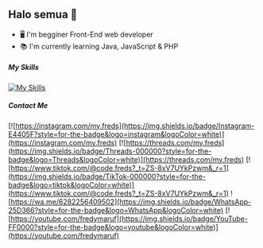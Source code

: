 ## Halo semua 👋

<!--
**MyFreds/MyFreds** is a ✨ _special_ ✨ repository because its `README.md` (this file) appears on your GitHub profile.

Here are some ideas to get you started:

- 🔭 I’m currently working on ...
- 🌱 I’m currently learning ...
- 👯 I’m looking to collaborate on ...
- 🤔 I’m looking for help with ...
- 💬 Ask me about ...
- 📫 How to reach me: ...
- 😄 Pronouns: ...
- ⚡ Fun fact: ...
-->

- 🖥 I'm begginer Front-End web developer
- 📚 I'm currently learning Java, JavaScript & PHP

##### My Skills
[![My Skills](https://skillicons.dev/icons?i=html,css,js,php,java,ai&theme=light)](https://skillicons.dev)

##### Contact Me
[![https://instagram.com/my.freds](https://img.shields.io/badge/Instagram-E4405F?style=for-the-badge&logo=instagram&logoColor=white)](https://instagram.com/my.freds)
[![https://threads.com/my.freds](https://img.shields.io/badge/Threads-000000?style=for-the-badge&logo=Threads&logoColor=white)](https://threads.com/my.freds)
[![https://www.tiktok.com/@code.freds?_t=ZS-8xV7UYkPzwm&_r=1](https://img.shields.io/badge/TikTok-000000?style=for-the-badge&logo=tiktok&logoColor=white)](https://www.tiktok.com/@code.freds?_t=ZS-8xV7UYkPzwm&_r=1)
![https://wa.me/6282256409502](https://img.shields.io/badge/WhatsApp-25D366?style=for-the-badge&logo=WhatsApp&logoColor=white)
[![https://youtube.com/fredymaruf](https://img.shields.io/badge/YouTube-FF0000?style=for-the-badge&logo=youtube&logoColor=white)](https://youtube.com/fredymaruf)
